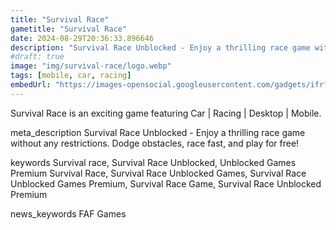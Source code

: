 ```yaml
---
title: "Survival Race"
gametitle: "Survival Race"
date: 2024-08-29T20:36:33.896646
description: "Survival Race Unblocked - Enjoy a thrilling race game without any restrictions. Dodge obstacles, race fast, and play for free!"
#draft: true
image: "img/survival-race/logo.webp"
tags: [mobile, car, racing]
embedUrl: "https://images-opensocial.googleusercontent.com/gadgets/ifr?container=ig&url=https://cdn.jsdelivr.net/gh/classroom-google-new/rooms@main/googlecom.xml"
---
```


Survival Race is an exciting game featuring Car | Racing | Desktop | Mobile.

meta_description
Survival Race Unblocked - Enjoy a thrilling race game without any restrictions. Dodge obstacles, race fast, and play for free!


keywords
Survival race, Survival Race Unblocked, Unblocked Games Premium Survival Race, Survival Race Unblocked Games, Survival Race Unblocked Games Premium, Survival Race Game, Survival Race Unblocked Premium


news_keywords
FAF Games
